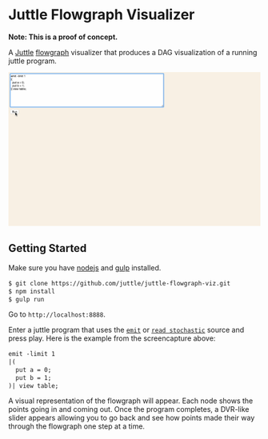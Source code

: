 # Juttle Flowgraph Visualizer

**Note: This is a proof of concept.**

A [Juttle](https://github.com/juttle/juttle) [flowgraph](http://juttle.github.io/juttle/concepts/dataflow/) visualizer that produces a DAG visualization of a running juttle program.

![Foo](docs/juttle-flowgraph-viz.gif)

## Getting Started

Make sure you have [nodejs](https://nodejs.org/en/) and [gulp](http://gulpjs.com/) installed.

```
$ git clone https://github.com/juttle/juttle-flowgraph-viz.git
$ npm install
$ gulp run
```
Go to `http://localhost:8888`.

Enter a juttle program that uses the [`emit`](http://juttle.github.io/juttle/sources/emit/) or [`read stochastic`](http://juttle.github.io/juttle/adapters/stochastic/) source and press play. Here is the example from the screencapture above:

```
emit -limit 1
|(
  put a = 0;
  put b = 1;
)| view table;
```
A visual representation of the flowgraph will appear. Each node shows the points going in and coming out. Once the program completes, a DVR-like slider appears allowing you to go back and see how points made their way through the flowgraph one step at a time.
